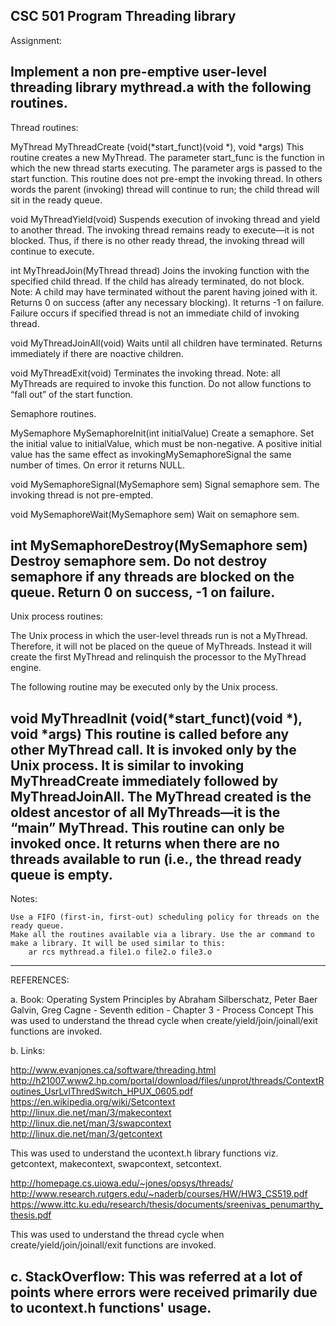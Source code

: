 CSC 501 Program Threading library
------------------------------------------------------------------------------------------------------------------------------------------------------------------------------------------------------

Assignment:

Implement a non pre-emptive user-level threading library mythread.a with the following routines.
------------------------------------------------------------------------------------------------------------------------------------------------------------------------------------------------------

Thread routines:

MyThread MyThreadCreate (void(*start_funct)(void *), void *args)
	This routine creates a new MyThread. The parameter start_func is the function in which the new thread starts executing. The parameter args is passed to the start function. This routine does not pre-empt the invoking thread. In others words the parent (invoking) thread will continue to run; the child thread will sit in the ready queue.

void MyThreadYield(void)
	Suspends execution of invoking thread and yield to another thread. The invoking thread remains ready to execute—it is not blocked. Thus, if there is no other ready thread, the invoking thread will continue to execute.

int MyThreadJoin(MyThread thread)
	Joins the invoking function with the specified child thread. If the child has already terminated, do not block. Note: A child may have terminated without the parent having joined with it. Returns 0 on success (after any necessary blocking). It returns -1 on failure. Failure occurs if specified thread is not an immediate child of invoking thread.

void MyThreadJoinAll(void)
	Waits until all children have terminated. Returns immediately if there are noactive children.

void MyThreadExit(void)
	Terminates the invoking thread. Note: all MyThreads are required to invoke this function. Do not allow functions to “fall out” of the start function.

Semaphore routines.

MySemaphore MySemaphoreInit(int initialValue)
	Create a semaphore. Set the initial value to initialValue, which must be non-negative. A positive initial value has the same effect as invokingMySemaphoreSignal the same number of times. On error it returns NULL.

void MySemaphoreSignal(MySemaphore sem)
	Signal semaphore sem. The invoking thread is not pre-empted.

void MySemaphoreWait(MySemaphore sem)
	Wait on semaphore sem.

int MySemaphoreDestroy(MySemaphore sem)
	Destroy semaphore sem. Do not destroy semaphore if any threads are blocked on the queue. Return 0 on success, -1 on failure.
------------------------------------------------------------------------------------------------------------------------------------------------------------------------------------------------------

Unix process routines:

The Unix process in which the user-level threads run is not a MyThread. Therefore, it will not be placed on the queue of MyThreads. Instead it will create the first MyThread and relinquish the processor to the MyThread engine.

The following routine may be executed only by the Unix process.

void MyThreadInit (void(*start_funct)(void *), void *args)
	This routine is called before any other MyThread call. It is invoked only by the Unix process. It is similar to invoking MyThreadCreate immediately followed by MyThreadJoinAll. The MyThread created is the oldest ancestor of all MyThreads—it is the “main” MyThread. This routine can only be invoked once. It returns when there are no threads available to run (i.e., the thread ready queue is empty.
------------------------------------------------------------------------------------------------------------------------------------------------------------------------------------------------------

Notes:

 	Use a FIFO (first-in, first-out) scheduling policy for threads on the ready queue.
 	Make all the routines available via a library. Use the ar command to make a library. It will be used similar to this:
 		ar rcs mythread.a file1.o file2.o file3.o
------------------------------------------------------------------------------------------------------------------------------------------------------------------------------------------------------

REFERENCES:

a. Book: Operating System Principles by Abraham Silberschatz, Peter Baer Galvin, Greg Cagne - Seventh edition - Chapter 3 - Process Concept
This was used to understand the thread cycle when create/yield/join/joinall/exit functions are invoked.

b. Links: 

http://www.evanjones.ca/software/threading.html
http://h21007.www2.hp.com/portal/download/files/unprot/threads/ContextRoutines_UsrLvlThredSwitch_HPUX_0605.pdf
https://en.wikipedia.org/wiki/Setcontext
http://linux.die.net/man/3/makecontext
http://linux.die.net/man/3/swapcontext
http://linux.die.net/man/3/getcontext

This was used to understand the ucontext.h library functions viz. getcontext, makecontext, swapcontext, setcontext.

http://homepage.cs.uiowa.edu/~jones/opsys/threads/
http://www.research.rutgers.edu/~naderb/courses/HW/HW3_CS519.pdf
https://www.ittc.ku.edu/research/thesis/documents/sreenivas_penumarthy_thesis.pdf 

This was used to understand the thread cycle when create/yield/join/joinall/exit functions are invoked.

c. StackOverflow: This was referred at a lot of points where errors were received primarily due to ucontext.h functions' usage.
------------------------------------------------------------------------------------------------------------------------------------------------------------------------------------------------------